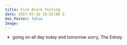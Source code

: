 ```yaml
---
title: Fire Alarm Testing
date: 2017-07-16 15:52:00 Z
Has_Poster: false
Image: 
---
```


- going on all day today and tomorrow
sorry, The Edney
